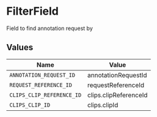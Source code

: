 # FilterField

Field to find annotation request by


## Values

| Name                      | Value                     |
| ------------------------- | ------------------------- |
| `ANNOTATION_REQUEST_ID`   | annotationRequestId       |
| `REQUEST_REFERENCE_ID`    | requestReferenceId        |
| `CLIPS_CLIP_REFERENCE_ID` | clips.clipReferenceId     |
| `CLIPS_CLIP_ID`           | clips.clipId              |